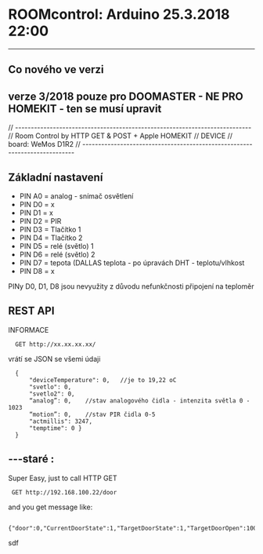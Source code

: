# ROOMcontrol: Arduino 25.3.2018 22:00


----------

## Co nového ve verzi

verze 3/2018
pouze pro DOOMASTER - NE PRO HOMEKIT - ten se musí upravit
--------

// ---------------------------------------------------------------------------
// Room Control by HTTP GET & POST + Apple HOMEKIT
//    DEVICE
//    board: WeMos D1R2
// ---------------------------------------------------------------------------


## Základní nastavení

- PIN A0 = analog - snímač osvětlení
- PIN D0 = x
- PIN D1 = x
- PIN D2 = PIR
- PIN D3 = Tlačítko 1
- PIN D4 = Tlačítko 2
- PIN D5 = relé (světlo) 1
- PIN D6 = relé (světlo) 2
- PIN D7 = tepota (DALLAS teplota - po úpravách DHT - teplotu/vlhkost
- PIN D8 = x

PINy D0, D1, D8 jsou nevyužity z důvodu nefunkčnosti připojení na teploměr


## REST API

INFORMACE

      GET http://xx.xx.xx.xx/

vrátí se JSON se všemi údaji

      {
          "deviceTemperature": 0,   //je to 19,22 oC
          "svetlo": 0,
          "svetlo2": 0,
          “analog”: 0,    //stav analogového čidla - intenzita světla 0 - 1023
          “motion”: 0,    //stav PIR čidla 0-5
          "actmillis": 3247,
          "temptime": 0 }
      }


---staré :
-
Super Easy, just to call HTTP GET

     GET http://192.168.100.22/door

and you get message like:

     {"door":0,"CurrentDoorState":1,"TargetDoorState":1,"TargetDoorOpen":100,"ObstructionDetected":false}

sdf
